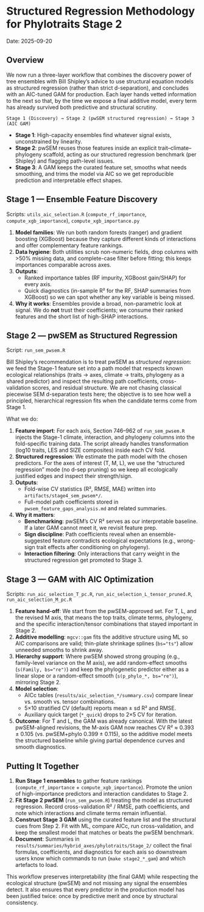 # Structured Regression Methodology for Phylotraits Stage 2
Date: 2025-09-20

## Overview
We now run a three-layer workflow that combines the discovery power of tree ensembles with Bill Shipley’s advice to use structural equation models as structured regression (rather than strict d-separation), and concludes with an AIC-tuned GAM for production. Each layer hands vetted information to the next so that, by the time we expose a final additive model, every term has already survived both predictive and structural scrutiny.

```
Stage 1 (Discovery) → Stage 2 (pwSEM structured regression) → Stage 3 (AIC GAM)
```

- **Stage 1**: High-capacity ensembles find whatever signal exists, unconstrained by linearity.
- **Stage 2**: pwSEM reuses those features inside an explicit trait–climate–phylogeny scaffold, acting as our structured regression benchmark (per Shipley) and flagging path-level issues.
- **Stage 3**: A GAM keeps the curated feature set, smooths what needs smoothing, and trims the model via AIC so we get reproducible prediction and interpretable effect shapes.

## Stage 1 — Ensemble Feature Discovery

Scripts: `utils_aic_selection.R` (`compute_rf_importance`, `compute_xgb_importance`), `compute_xgb_importance.py`

1. **Model families**: We run both random forests (ranger) and gradient boosting (XGBoost) because they capture different kinds of interactions and offer complementary feature rankings.
2. **Data hygiene**: Both utilities scrub non-numeric fields, drop columns with >50% missing data, and complete-case filter before fitting; this keeps importances comparable across axes.
3. **Outputs**:
   - Ranked importance tables (RF impurity, XGBoost gain/SHAP) for every axis.
   - Quick diagnostics (in-sample R² for the RF, SHAP summaries from XGBoost) so we can spot whether any key variable is being missed.
4. **Why it works**: Ensembles provide a broad, non-parametric look at signal. We do **not** trust their coefficients; we consume their ranked features and the short list of high-SHAP interactions.

## Stage 2 — pwSEM as Structured Regression

Script: `run_sem_pwsem.R`

Bill Shipley’s recommendation is to treat pwSEM as *structured regression*: we feed the Stage-1 feature set into a path model that respects known ecological relationships (traits → axes, climate → traits, phylogeny as a shared predictor) and inspect the resulting path coefficients, cross-validation scores, and residual structure. We are not chasing classical piecewise SEM d-separation tests here; the objective is to see how well a principled, hierarchical regression fits when the candidate terms come from Stage 1.

What we do:

1. **Feature import**: For each axis, Section 746–962 of `run_sem_pwsem.R` injects the Stage-1 climate, interaction, and phylogeny columns into the fold-specific training data. The script already handles transformation (log10 traits, LES and SIZE composites) inside each CV fold.
2. **Structured regression**: We estimate the path model with the chosen predictors. For the axes of interest (T, M, L), we use the “structured regression” mode (no d-sep pruning) so we keep all ecologically justified edges and inspect their strength/sign.
3. **Outputs**:
   - Fold-wise CV statistics (R², RMSE, MAE) written into `artifacts/stage4_sem_pwsem*/`.
   - Full-model path coefficients stored in `pwsem_feature_gaps_analysis.md` and related summaries.
4. **Why it matters**:
   - **Benchmarking**: pwSEM’s CV R² serves as our interpretable baseline. If a later GAM cannot meet it, we revisit feature prep.
   - **Sign discipline**: Path coefficients reveal when an ensemble-suggested feature contradicts ecological expectations (e.g., wrong-sign trait effects after conditioning on phylogeny).
   - **Interaction filtering**: Only interactions that carry weight in the structured regression get promoted to Stage 3.

## Stage 3 — GAM with AIC Optimization

Scripts: `run_aic_selection_T_pc.R`, `run_aic_selection_L_tensor_pruned.R`, `run_aic_selection_M_pc.R`

1. **Feature hand-off**: We start from the pwSEM-approved set. For T, L, and the revised M axis, that means the top traits, climate terms, phylogeny, and the specific interaction/tensor combinations that stayed important in Stage 2.
2. **Additive modelling**: `mgcv::gam` fits the additive structure using ML so AIC comparisons are valid; thin-plate shrinkage splines (`bs="ts"`) allow unneeded smooths to shrink away.
3. **Hierarchy support**: Where pwSEM showed strong grouping (e.g., family-level variance on the M axis), we add random-effect smooths (`s(Family, bs="re")`) and keep the phylogenetic predictor either as a linear slope or a random-effect smooth (`s(p_phylo_*, bs="re")`), mirroring Stage 2.
4. **Model selection**:
   - AICc tables (`results/aic_selection_*/summary.csv`) compare linear vs. smooth vs. tensor combinations.
   - 5×10 stratified CV (default) reports mean ± sd R² and RMSE.
   - Auxiliary quick target (`*_quick`) drops to 2×5 CV for iteration.
5. **Outcome**: For T and L, the GAM was already canonical. With the latest pwSEM-aligned revisions, the M-axis GAM now reaches CV R² ≈ 0.393 ± 0.105 (vs. pwSEM+phylo 0.399 ± 0.115), so the additive model meets the structured baseline while giving partial dependence curves and smooth diagnostics.

## Putting It Together

1. **Run Stage 1 ensembles** to gather feature rankings (`compute_rf_importance` + `compute_xgb_importance`). Promote the union of high-importance predictors and interaction candidates to Stage 2.
2. **Fit Stage 2 pwSEM** (`run_sem_pwsem.R`) treating the model as structured regression. Record cross-validation R² / RMSE, path coefficients, and note which interactions and climate terms remain influential.
3. **Construct Stage 3 GAM** using the curated feature list and the structural cues from Step 2. Fit with ML, compare AICc, run cross-validation, and keep the smallest model that matches or beats the pwSEM benchmark.
4. **Document**: Summaries in `results/summaries/hybrid_axes/phylotraits/Stage_2/` collect the final formulas, coefficients, and diagnostics for each axis so downstream users know which commands to run (`make stage2_*_gam`) and which artefacts to load.

This workflow preserves interpretability (the final GAM) while respecting the ecological structure (pwSEM) and not missing any signal the ensembles detect. It also ensures that every predictor in the production model has been justified twice: once by predictive merit and once by structural consistency.
